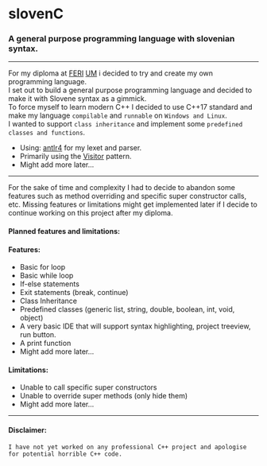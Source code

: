 # slovenC
### A general purpose programming language with slovenian syntax.
---
For my diploma at [FERI](https://feri.um.si/) [UM](https://www.um.si) i decided to try and create my own programming language. <br>
I set out to build a general purpose programming language and decided to make it with Slovene syntax as a gimmick.<br>
To force myself to learn modern C++ I decided to use C++17 standard and make my language `compilable` and `runnable` on `Windows and Linux`. <br>
I wanted to support `class inheritance` and implement some `predefined classes and functions`.
* Using: [antlr4](https://www.antlr.org/) for my lexet and parser. <br>
* Primarily using the [Visitor](https://en.wikipedia.org/wiki/Visitor_pattern) pattern.
* Might add more later...
---
For the sake of time and complexity I had to decide to abandon some features such as method overriding and specific super constructor calls, etc.
Missing features or limitations might get implemented later if I decide to continue working on this project after my diploma.
#### Planned features and limitations:
#### Features:
* Basic for loop
* Basic while loop
* If-else statements
* Exit statements (break, continue)
* Class Inheritance
* Predefined classes (generic list, string, double, boolean, int, void, object)
* A very basic IDE that will support syntax highlighting, project treeview, run button.
* A print function
* Might add more later...
#### Limitations:
* Unable to call specific super constructors
* Unable to override super methods (only hide them)
* Might add more later...
---
#### Disclaimer:
`I have not yet worked on any professional C++ project and apologise for potential horrible C++ code.`
